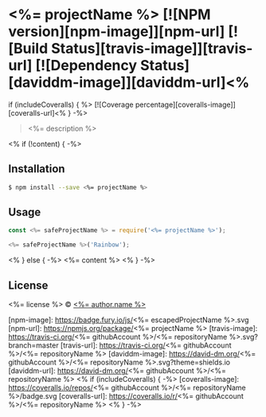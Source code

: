 # <%= projectName %> [![NPM version][npm-image]][npm-url] [![Build Status][travis-image]][travis-url] [![Dependency Status][daviddm-image]][daviddm-url]<%
if (includeCoveralls) { %> [![Coverage percentage][coveralls-image]][coveralls-url]<% } -%>

> <%= description %>

<% if (!content) { -%>
## Installation

```sh
$ npm install --save <%= projectName %>
```

## Usage

```js
const <%= safeProjectName %> = require('<%= projectName %>');

<%= safeProjectName %>('Rainbow');
```
<% } else { -%>
<%= content %>
<% } -%>
## License

<%= license %> © [<%= author.name %>](<%= author.url %>)


[npm-image]: https://badge.fury.io/js/<%= escapedProjectName %>.svg
[npm-url]: https://npmjs.org/package/<%= projectName %>
[travis-image]: https://travis-ci.org/<%= githubAccount %>/<%= repositoryName %>.svg?branch=master
[travis-url]: https://travis-ci.org/<%= githubAccount %>/<%= repositoryName %>
[daviddm-image]: https://david-dm.org/<%= githubAccount %>/<%= repositoryName %>.svg?theme=shields.io
[daviddm-url]: https://david-dm.org/<%= githubAccount %>/<%= repositoryName %>
<% if (includeCoveralls) { -%>
[coveralls-image]: https://coveralls.io/repos/<%= githubAccount %>/<%= repositoryName %>/badge.svg
[coveralls-url]: https://coveralls.io/r/<%= githubAccount %>/<%= repositoryName %>
<% } -%>
